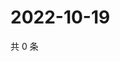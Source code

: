 # 2022-10-19

共 0 条

<!-- BEGIN WEIBO -->
<!-- 最后更新时间 Wed Oct 19 2022 22:34:04 GMT+0800 (China Standard Time) -->

<!-- END WEIBO -->
